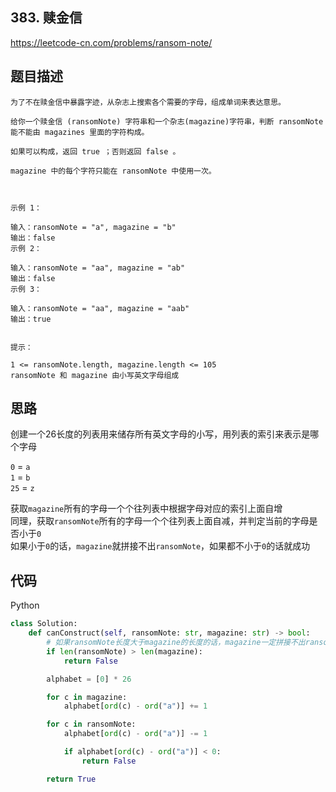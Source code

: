 ## 383. 赎金信
https://leetcode-cn.com/problems/ransom-note/

## 题目描述
```
为了不在赎金信中暴露字迹，从杂志上搜索各个需要的字母，组成单词来表达意思。

给你一个赎金信 (ransomNote) 字符串和一个杂志(magazine)字符串，判断 ransomNote 能不能由 magazines 里面的字符构成。

如果可以构成，返回 true ；否则返回 false 。

magazine 中的每个字符只能在 ransomNote 中使用一次。

 

示例 1：

输入：ransomNote = "a", magazine = "b"
输出：false
示例 2：

输入：ransomNote = "aa", magazine = "ab"
输出：false
示例 3：

输入：ransomNote = "aa", magazine = "aab"
输出：true
 

提示：

1 <= ransomNote.length, magazine.length <= 105
ransomNote 和 magazine 由小写英文字母组成
```

## 思路
创建一个26长度的列表用来储存所有英文字母的小写，用列表的索引来表示是哪个字母  

`0` = `a`  
`1` = `b`   
`25` = `z`

获取`magazine`所有的字母一个个往列表中根据字母对应的索引上面自增  
同理，获取`ransomNote`所有的字母一个个往列表上面自减，并判定当前的字母是否小于`0`  
如果小于`0`的话，`magazine`就拼接不出`ransomNote`，如果都不小于`0`的话就成功

## 代码
Python
```python
class Solution:
    def canConstruct(self, ransomNote: str, magazine: str) -> bool:
        # 如果ransomNote长度大于magazine的长度的话，magazine一定拼接不出ransomNote
        if len(ransomNote) > len(magazine):
            return False

        alphabet = [0] * 26

        for c in magazine:
            alphabet[ord(c) - ord("a")] += 1

        for c in ransomNote:
            alphabet[ord(c) - ord("a")] -= 1

            if alphabet[ord(c) - ord("a")] < 0:
                return False

        return True
```
